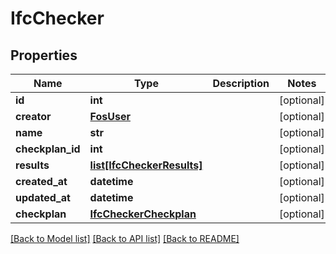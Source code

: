 # IfcChecker

## Properties
Name | Type | Description | Notes
------------ | ------------- | ------------- | -------------
**id** | **int** |  | [optional] 
**creator** | [**FosUser**](FosUser.md) |  | [optional] 
**name** | **str** |  | [optional] 
**checkplan_id** | **int** |  | [optional] 
**results** | [**list[IfcCheckerResults]**](IfcCheckerResults.md) |  | [optional] 
**created_at** | **datetime** |  | [optional] 
**updated_at** | **datetime** |  | [optional] 
**checkplan** | [**IfcCheckerCheckplan**](IfcCheckerCheckplan.md) |  | [optional] 

[[Back to Model list]](../README.md#documentation-for-models) [[Back to API list]](../README.md#documentation-for-api-endpoints) [[Back to README]](../README.md)



